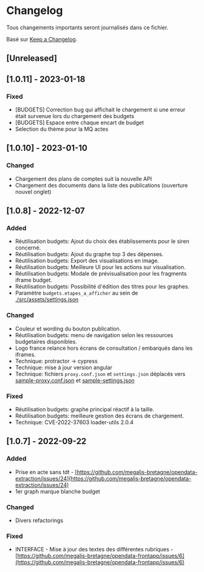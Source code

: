 # Changelog

Tous changements importants seront journalisés dans ce fichier.

Basé sur [Keep a Changelog](https://keepachangelog.com/en/1.0.0/).

## [Unreleased]

## [1.0.11] - 2023-01-18

### Fixed

- [BUDGETS] Correction bug qui affichait le chargement si une erreur était survenue  lors du chargement des budgets
- [BUDGETS] Espace entre chaque encart de budget
- Selection du thème pour la MQ actes

## [1.0.10] - 2023-01-10

### Changed

- Chargement des plans de comptes suit la nouvelle API
- Chargement des documents dans la liste des publications (ouverture nouvel onglet)


## [1.0.8] - 2022-12-07

### Added 

- Réutilisation budgets: Ajout du choix des établissements pour le siren concerné.
- Réutilisation budgets: Ajout du graphe top 3 des dépenses.
- Réutilisation budgets: Export des visualisations en image.
- Réutilisation budgets: Meilleure UI pour les actions sur visualisation.
- Réutilisation budgets: Modale de prévisualisation pour les fragments iframe budget.
- Réutilisation budgets: Possibilité d'édition des titres pour les graphes.
- Paramètre `budgets.etapes_a_afficher` au sein de [./src/assets/settings.json](./src/assets/settings.json)

### Changed

- Couleur et wording du bouton publication.
- Réutilisation budgets: menu de navigation selon les ressources budgetaires disponibles.
- Logo france relance hors écrans de consultation / embarqués dans les iframes.
- Technique: protractor -> cypress
- Technique: mise à jour version angular
- Technique: fichiers `proxy.conf.json` et `settings.json` déplacés vers [sample-proxy.conf.json](./sample-proxy.conf.json) et [sample-settings.json](./src/assets/sample-settings.json)

### Fixed

- Réutilisation budgets: graphe principal réactif à la taille.
- Réutilisation budgets: meilleure gestion des écrans de chargement.
- Technique: CVE-2022-37603 loader-utils 2.0.4


## [1.0.7] - 2022-09-22

### Added

- Prise en acte sans tdt - [https://github.com/megalis-bretagne/opendata-extraction/issues/24](https://github.com/megalis-bretagne/opendata-extraction/issues/24)
- 1er graph marque blanche budget

### Changed

- Divers refactorings

### Fixed

- INTERFACE - Mise à jour des textes des différentes rubriques - [https://github.com/megalis-bretagne/opendata-frontapp/issues/6](https://github.com/megalis-bretagne/opendata-frontapp/issues/6)
